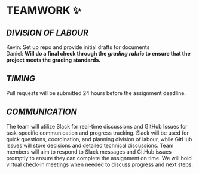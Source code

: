 # **TEAMWORK** :sparkles:

## _DIVISION OF LABOUR_
Kevin: Set up repo and provide initial drafts for documents <br/>
Daniel: **Will do a final check through the _grading rubric_ to ensure that the project meets the grading standards.** 
## _TIMING_
Pull requests will be submitted 24 hours before the assignment deadline.

## _COMMUNICATION_
The team will utilize Slack for real-time discussions and GitHub Issues for task-specific communication and progress tracking. 
Slack will be used for quick questions, coordination, and planning division of labour, while GitHub Issues will store decisions and detailed technical discussions. 
Team members will aim to respond to Slack messages and GitHub issues promptly to ensure they can complete the assignment on time. 
We will hold virtual check-in meetings when needed to discuss progress and next steps.
